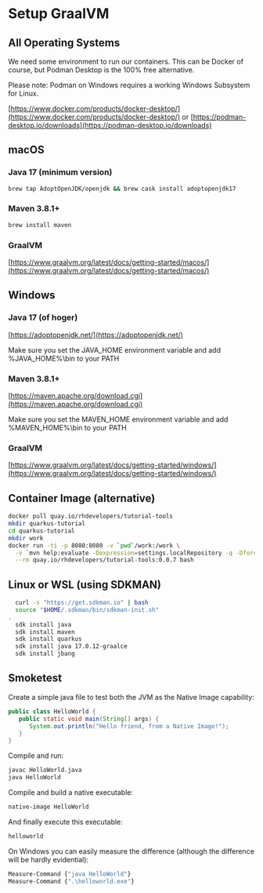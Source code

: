 # Setup GraalVM

## All Operating Systems

We need some environment to run our containers. This can be Docker of course, but Podman Desktop is the 100% free alternative.

Please note: Podman on Windows requires a working Windows Subsystem for Linux.

[https://www.docker.com/products/docker-desktop/](https://www.docker.com/products/docker-desktop/) or
[https://podman-desktop.io/downloads](https://podman-desktop.io/downloads)

## macOS

### Java 17 (minimum version)

```Bash
brew tap AdoptOpenJDK/openjdk && brew cask install adoptopenjdk17
```

### Maven 3.8.1+

```Bash
brew install maven
```

### GraalVM

[https://www.graalvm.org/latest/docs/getting-started/macos/](https://www.graalvm.org/latest/docs/getting-started/macos/)

## Windows

### Java 17 (of hoger)

[https://adoptopenjdk.net/](https://adoptopenjdk.net/)

Make sure you set the JAVA_HOME environment variable and add %JAVA_HOME%\bin to your PATH

### Maven 3.8.1+

[https://maven.apache.org/download.cgi](https://maven.apache.org/download.cgi)

Make sure you set the MAVEN_HOME environment variable and add %MAVEN_HOME%\bin to your PATH

### GraalVM

[https://www.graalvm.org/latest/docs/getting-started/windows/](https://www.graalvm.org/latest/docs/getting-started/windows/)

## Container Image (alternative)

```Bash
docker pull quay.io/rhdevelopers/tutorial-tools
mkdir quarkus-tutorial
cd quarkus-tutorial
mkdir work
docker run -ti -p 8080:8080 -v `pwd`/work:/work \
  -v `mvn help:evaluate -Dexpression=settings.localRepository -q -DforceStdout`:/opt/developer/.m2/repository \
  --rm quay.io/rhdevelopers/tutorial-tools:0.0.7 bash
```

## Linux or WSL (using SDKMAN)

```Bash
  curl -s "https://get.sdkman.io" | bash
  source "$HOME/.sdkman/bin/sdkman-init.sh"
.
  sdk install java
  sdk install maven
  sdk install quarkus
  sdk install java 17.0.12-graalce
  sdk install jbang
```

## Smoketest

Create a simple java file to test both the JVM as the Native Image capability:

```Java
public class HelloWorld {
   public static void main(String[] args) {
      System.out.println("Hello friend, from a Native Image!");
   }
}
```

Compile and run:

```Bash
javac HelloWorld.java
java HelloWorld
```

Compile and build a native executable:

```Bash
native-image HelloWorld
```

And finally execute this executable:

```Bash
helloworld
```

On Windows you can easily measure the difference (although the difference will be hardly evidential):

```Bash
Measure-Command {"java HelloWorld"}
Measure-Command {".\helloworld.exe"}
```
